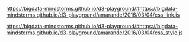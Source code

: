 https://bigdata-mindstorms.github.io/d3-playground/#https://bigdata-mindstorms.github.io/d3-playground/amarande/2016/03/04/css_link.js

https://bigdata-mindstorms.github.io/d3-playground/#https://bigdata-mindstorms.github.io/d3-playground/amarande/2016/03/04/css_style.js
